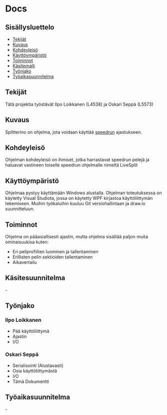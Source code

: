 # Docs

## Sisällysluettelo

* [Tekijät](#Tekijät)
* [Kuvaus](#Kuvaus)
* [Kohdeyleisö](#Kohdeyleisö)
* [Käyttöympäristö](#Käyttöympäristö)
* [Toiminnot](#Toiminnot)
* [Käsitemalli](#Käsitemalli)
* [Työnjako](#Työnjako)
* [Työaikasuunnitelma](#Työaikasuunnitelma)

## Tekijät

Tätä projektia työstävät Ilpo Loikkanen (L4538) ja Oskari Seppä (L5573)

## Kuvaus

Splitterino on ohjelma, jota voidaan käyttää [speedrun](https://fi.wikipedia.org/wiki/Speedrun) ajastukseen.

## Kohdeyleisö

Ohjelman kohdeyleisö on ihmiset, jotka harrastavat speedrun pelejä ja haluavat vastineen toiselle speedrun ohjelmalle nimeltä LiveSplit

## Käyttöympäristö

Ohjelmaa pystyy käyttämään Windows alustalla. Ohjelman toteutuksessa on käytetty Visual Studiota, jossa on käytetty WPF kirjastoa käyttöliittymän tekemiseen. Muihin työkaluihin kuuluu Git versiohallintaan ja draw.io suunnitteluun.

## Toiminnot

Ohjelma on pääasiallisesti ajastin, mutta ohjelma sisältää paljon muita ominaisuukisa kuten:

* Eri peliprofiilien luominen ja tallentaminen
* Erillisten pelin sektioiden tallentaminen
* Aikavertailu

## Käsitesuunnitelma

\-

## Työnjako

### Ilpo Loikkanen

* Pää käyttöliittymä
* Ajastin
* I/O

### Oskari Seppä

* Serialisointi (Alustavasti)
* Osia käyttöliittymästä
* I/O
* Tämä Dokumentti

## Työaikasuunnitelma

\-